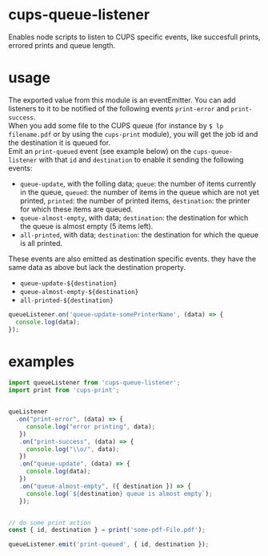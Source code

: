 # cups-queue-listener
Enables node scripts to listen to CUPS specific events, like succesfull prints, errored prints and queue length.

# usage
The exported value from this module is an eventEmitter. You can add listeners to it to be notified of the following events `print-error` and `print-success`.  
When you add some file to the CUPS queue (for instance by `$ lp filename.pdf` or by using the `cups-print` module), you will get the job id and the destination it is queued for.  
Emit an `print-queued` event (see example below) on the `cups-queue-listener` with that `id` and `destination` to enable it sending the following events:
- `queue-update`, with the folling data; `queue`: the number of items currently in the queue, `queued`: the number of items in the queue which are not yet printed, `printed`: the number of printed items, `destination`: the printer for which these items are queued.  
- `queue-almost-empty`, with data; `destination`: the destination for which the queue is almost empty (5 items left).  
- `all-printed`, with data; `destination`: the destination for which the queue is all printed.

These events are also emitted as destination specific events. they have the same data as above but lack the destination property.
- `queue-update-${destination}`
- `queue-almost-empty-${destination}`
- `all-printed-${destination}`

```javascript
queueListener.on('queue-update-somePrinterName', (data) => {
  console.log(data);
});
```

# examples
```javascript
import queueListener from 'cups-queue-listener';
import print from 'cups-print';


queListener
  .on("print-error", (data) => {
     console.log("error printing", data);
   })
   .on("print-success", (data) => {
     console.log("\\o/", data);
   })
   .on("queue-update", (data) => {
     console.log(data);
   })
   .on("queue-almost-empty", ({ destination }) => {
     console.log(`${destination} queue is almost empty`);
   });


// do some print action
const { id, destination } = print('some-pdf-File.pdf');

queueListener.emit('print-queued', { id, destination });

```
 
